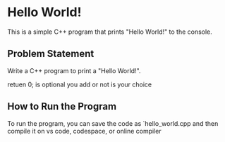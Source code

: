 # Hello World!

This is a simple C++ program that prints "Hello World!" to the console.

## Problem Statement

Write a C++ program to print a "Hello World!".

retuen 0; is optional you add or not is your choice 

## How to Run the Program

To run the program, you can save the code as `hello_world.cpp and then compile it on vs code, codespace, or online compiler
